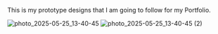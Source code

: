 This is my prototype designs that I am going to follow for my Portfolio. 

![photo_2025-05-25_13-40-45](https://github.com/user-attachments/assets/d1ec4500-9a1a-486c-895e-bde94b6e4130)
![photo_2025-05-25_13-40-45 (2)](https://github.com/user-attachments/assets/d61eb276-7cce-431e-a77d-e8f15601080c)
